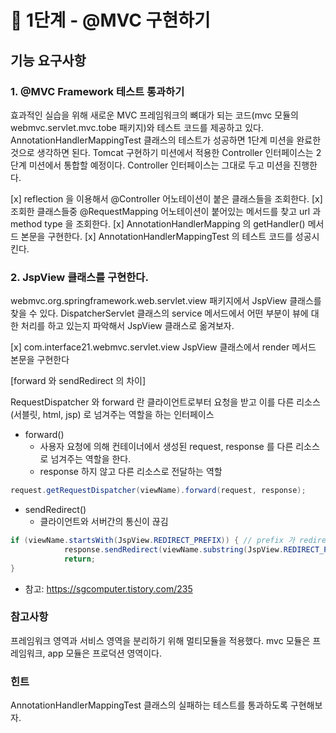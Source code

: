 # 🚀 1단계 - @MVC 구현하기

## 기능 요구사항

### 1. @MVC Framework 테스트 통과하기
효과적인 실습을 위해 새로운 MVC 프레임워크의 뼈대가 되는 코드(mvc 모듈의 webmvc.servlet.mvc.tobe 패키지)와 테스트 코드를 제공하고 있다. AnnotationHandlerMappingTest 클래스의 테스트가 성공하면 1단계 미션을 완료한 것으로 생각하면 된다.
Tomcat 구현하기 미션에서 적용한 Controller 인터페이스는 2단계 미션에서 통합할 예정이다. Controller 인터페이스는 그대로 두고 미션을 진행한다.

[x] reflection 을 이용해서 @Controller 어노테이션이 붙은 클래스들을 조회한다.
[x] 조회한 클래스들중 @RequestMapping 어노테이션이 붙어있는 메서드를 찾고 url 과 method type 을 조회한다.
[x] AnnotationHandlerMapping 의 getHandler() 메서드 본문을 구현한다.
[x] AnnotationHandlerMappingTest 의 테스트 코드를 성공시킨다.

### 2. JspView 클래스를 구현한다.
webmvc.org.springframework.web.servlet.view 패키지에서 JspView 클래스를 찾을 수 있다.
DispatcherServlet 클래스의 service 메서드에서 어떤 부분이 뷰에 대한 처리를 하고 있는지 파악해서 JspView 클래스로 옮겨보자.

[x] com.interface21.webmvc.servlet.view JspView 클래스에서 render 메서드 본문을 구현한다

[forward 와 sendRedirect 의 차이]

RequestDispatcher 와 forward 란 클라이언트로부터 요청을 받고 이를 다른 리소스(서블릿, html, jsp) 로 넘겨주는 역할을 하는 인터페이스
- forward()
   - 사용자 요청에 의해 컨테이너에서 생성된 request, response 를 다른 리소스로 넘겨주는 역할을 한다.
   - response 하지 않고 다른 리소스로 전달하는 역할 
  
```java
request.getRequestDispatcher(viewName).forward(request, response);
```

- sendRedirect()
   - 클라이언트와 서버간의 통신이 끊김

```java
if (viewName.startsWith(JspView.REDIRECT_PREFIX)) { // prefix 가 redirect 로 시작하면 sendRedirect 메서드 호출
            response.sendRedirect(viewName.substring(JspView.REDIRECT_PREFIX.length()));
            return;
}
```

- 참고: https://sgcomputer.tistory.com/235 


### 참고사항
프레임워크 영역과 서비스 영역을 분리하기 위해 멀티모듈을 적용했다.
mvc 모듈은 프레임워크, app 모듈은 프로덕션 영역이다.

### 힌트
AnnotationHandlerMappingTest 클래스의 실패하는 테스트를 통과하도록 구현해보자.
